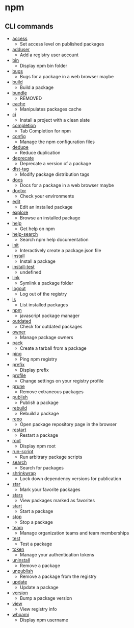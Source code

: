 # npm

## CLI commands

- [access](https://docs.npmjs.com/cli/access)
   - Set access level on published packages
- [adduser](https://docs.npmjs.com/cli/adduser)
   - Add a registry user account
- [bin](https://docs.npmjs.com/cli/bin)
   - Display npm bin folder
- [bugs](https://docs.npmjs.com/cli/bugs)
   - Bugs for a package in a web browser maybe
- [build](https://docs.npmjs.com/cli/build)
   - Build a package
- [bundle](https://docs.npmjs.com/cli/bundle)
   - REMOVED
- [cache](https://docs.npmjs.com/cli/cache)
   - Manipulates packages cache
- [ci](https://docs.npmjs.com/cli/ci)
   - Install a project with a clean slate
- [completion](https://docs.npmjs.com/cli/completion)
   - Tab Completion for npm
- [config](https://docs.npmjs.com/cli/config)
   - Manage the npm configuration files
- [dedupe](https://docs.npmjs.com/cli/dedupe)
   - Reduce duplication
- [deprecate](https://docs.npmjs.com/cli/deprecate)
   - Deprecate a version of a package
- [dist-tag](https://docs.npmjs.com/cli/dist-tag)
   - Modify package distribution tags
- [docs](https://docs.npmjs.com/cli/docs)
   - Docs for a package in a web browser maybe
- [doctor](https://docs.npmjs.com/cli/doctor)
   - Check your environments
- [edit](https://docs.npmjs.com/cli/edit)
   - Edit an installed package
- [explore](https://docs.npmjs.com/cli/explore)
   - Browse an installed package
- [help](https://docs.npmjs.com/cli/help)
   - Get help on npm
- [help-search](https://docs.npmjs.com/cli/help-search)
   - Search npm help documentation
- [init](https://docs.npmjs.com/cli/init)
   - Interactively create a package.json file
- [install](https://docs.npmjs.com/cli/install)
   - Install a package
- [install-test](https://docs.npmjs.com/cli/install-test)
   - undefined
- [link](https://docs.npmjs.com/cli/link)
   - Symlink a package folder
- [logout](https://docs.npmjs.com/cli/logout)
   - Log out of the registry
- [ls](https://docs.npmjs.com/cli/ls)
   - List installed packages
- [npm](https://docs.npmjs.com/cli/npm)
   - javascript package manager
- [outdated](https://docs.npmjs.com/cli/outdated)
   - Check for outdated packages
- [owner](https://docs.npmjs.com/cli/owner)
   - Manage package owners
- [pack](https://docs.npmjs.com/cli/pack)
   - Create a tarball from a package
- [ping](https://docs.npmjs.com/cli/ping)
   - Ping npm registry
- [prefix](https://docs.npmjs.com/cli/prefix)
   - Display prefix
- [profile](https://docs.npmjs.com/cli/profile)
   - Change settings on your registry profile
- [prune](https://docs.npmjs.com/cli/prune)
   - Remove extraneous packages
- [publish](https://docs.npmjs.com/cli/publish)
   - Publish a package
- [rebuild](https://docs.npmjs.com/cli/rebuild)
   - Rebuild a package
- [repo](https://docs.npmjs.com/cli/repo)
   - Open package repository page in the browser
- [restart](https://docs.npmjs.com/cli/restart)
   - Restart a package
- [root](https://docs.npmjs.com/cli/root)
   - Display npm root
- [run-script](https://docs.npmjs.com/cli/run-script)
   - Run arbitrary package scripts
- [search](https://docs.npmjs.com/cli/search)
   - Search for packages
- [shrinkwrap](https://docs.npmjs.com/cli/shrinkwrap)
   - Lock down dependency versions for publication
- [star](https://docs.npmjs.com/cli/star)
   - Mark your favorite packages
- [stars](https://docs.npmjs.com/cli/stars)
   - View packages marked as favorites
- [start](https://docs.npmjs.com/cli/start)
   - Start a package
- [stop](https://docs.npmjs.com/cli/stop)
   - Stop a package
- [team](https://docs.npmjs.com/cli/team)
   - Manage organization teams and team memberships
- [test](https://docs.npmjs.com/cli/test)
   - Test a package
- [token](https://docs.npmjs.com/cli/token)
   - Manage your authentication tokens
- [uninstall](https://docs.npmjs.com/cli/uninstall)
   - Remove a package
- [unpublish](https://docs.npmjs.com/cli/unpublish)
   - Remove a package from the registry
- [update](https://docs.npmjs.com/cli/update)
   - Update a package
- [version](https://docs.npmjs.com/cli/version)
   - Bump a package version
- [view](https://docs.npmjs.com/cli/view)
   - View registry info
- [whoami](https://docs.npmjs.com/cli/whoami)
   - Display npm username